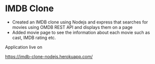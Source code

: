 # IMDB Clone

* Created an IMDB clone using Nodejs and express that searches for movies using OMDB REST API and displays them on a page
* Added movie page to see the information about each movie such as cast, IMDB rating etc.

Application live on

https://imdb-clone-nodejs.herokuapp.com/
